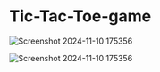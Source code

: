 # Tic-Tac-Toe-game

![Screenshot 2024-11-10 175356](https://github.com/user-attachments/assets/dc050e41-7534-4ee0-94aa-677cc97a964d)

![Screenshot 2024-11-10 175356](https://github.com/user-attachments/assets/dc050e41-7534-4ee0-94aa-677cc97a964d)
